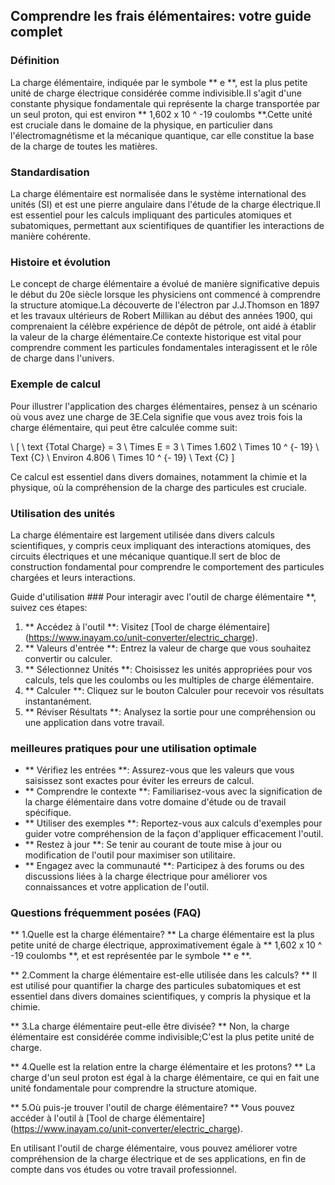 ## Comprendre les frais élémentaires: votre guide complet

### Définition
La charge élémentaire, indiquée par le symbole ** e **, est la plus petite unité de charge électrique considérée comme indivisible.Il s'agit d'une constante physique fondamentale qui représente la charge transportée par un seul proton, qui est environ ** 1,602 x 10 ^ -19 coulombs **.Cette unité est cruciale dans le domaine de la physique, en particulier dans l'électromagnétisme et la mécanique quantique, car elle constitue la base de la charge de toutes les matières.

### Standardisation
La charge élémentaire est normalisée dans le système international des unités (SI) et est une pierre angulaire dans l'étude de la charge électrique.Il est essentiel pour les calculs impliquant des particules atomiques et subatomiques, permettant aux scientifiques de quantifier les interactions de manière cohérente.

### Histoire et évolution
Le concept de charge élémentaire a évolué de manière significative depuis le début du 20e siècle lorsque les physiciens ont commencé à comprendre la structure atomique.La découverte de l'électron par J.J.Thomson en 1897 et les travaux ultérieurs de Robert Millikan au début des années 1900, qui comprenaient la célèbre expérience de dépôt de pétrole, ont aidé à établir la valeur de la charge élémentaire.Ce contexte historique est vital pour comprendre comment les particules fondamentales interagissent et le rôle de charge dans l'univers.

### Exemple de calcul
Pour illustrer l'application des charges élémentaires, pensez à un scénario où vous avez une charge de 3E.Cela signifie que vous avez trois fois la charge élémentaire, qui peut être calculée comme suit:

\ [
\ text {Total Charge} = 3 \ Times E = 3 \ Times 1.602 \ Times 10 ^ {- 19} \ Text {C} \ Environ 4.806 \ Times 10 ^ {- 19} \ Text {C}
\]

Ce calcul est essentiel dans divers domaines, notamment la chimie et la physique, où la compréhension de la charge des particules est cruciale.

### Utilisation des unités
La charge élémentaire est largement utilisée dans divers calculs scientifiques, y compris ceux impliquant des interactions atomiques, des circuits électriques et une mécanique quantique.Il sert de bloc de construction fondamental pour comprendre le comportement des particules chargées et leurs interactions.

Guide d'utilisation ###
Pour interagir avec l'outil de charge élémentaire **, suivez ces étapes:

1. ** Accédez à l'outil **: Visitez [Tool de charge élémentaire] (https://www.inayam.co/unit-converter/electric_charge).
2. ** Valeurs d'entrée **: Entrez la valeur de charge que vous souhaitez convertir ou calculer.
3. ** Sélectionnez Unités **: Choisissez les unités appropriées pour vos calculs, tels que les coulombs ou les multiples de charge élémentaire.
4. ** Calculer **: Cliquez sur le bouton Calculer pour recevoir vos résultats instantanément.
5. ** Réviser Résultats **: Analysez la sortie pour une compréhension ou une application dans votre travail.

### meilleures pratiques pour une utilisation optimale
- ** Vérifiez les entrées **: Assurez-vous que les valeurs que vous saisissez sont exactes pour éviter les erreurs de calcul.
- ** Comprendre le contexte **: Familiarisez-vous avec la signification de la charge élémentaire dans votre domaine d'étude ou de travail spécifique.
- ** Utiliser des exemples **: Reportez-vous aux calculs d'exemples pour guider votre compréhension de la façon d'appliquer efficacement l'outil.
- ** Restez à jour **: Se tenir au courant de toute mise à jour ou modification de l'outil pour maximiser son utilitaire.
- ** Engagez avec la communauté **: Participez à des forums ou des discussions liées à la charge électrique pour améliorer vos connaissances et votre application de l'outil.

### Questions fréquemment posées (FAQ)

** 1.Quelle est la charge élémentaire? **
La charge élémentaire est la plus petite unité de charge électrique, approximativement égale à ** 1,602 x 10 ^ -19 coulombs **, et est représentée par le symbole ** e **.

** 2.Comment la charge élémentaire est-elle utilisée dans les calculs? **
Il est utilisé pour quantifier la charge des particules subatomiques et est essentiel dans divers domaines scientifiques, y compris la physique et la chimie.

** 3.La charge élémentaire peut-elle être divisée? **
Non, la charge élémentaire est considérée comme indivisible;C'est la plus petite unité de charge.

** 4.Quelle est la relation entre la charge élémentaire et les protons? **
La charge d'un seul proton est égal à la charge élémentaire, ce qui en fait une unité fondamentale pour comprendre la structure atomique.

** 5.Où puis-je trouver l'outil de charge élémentaire? **
Vous pouvez accéder à l'outil à [Tool de charge élémentaire] (https://www.inayam.co/unit-converter/electric_charge).

En utilisant l'outil de charge élémentaire, vous pouvez améliorer votre compréhension de la charge électrique et de ses applications, en fin de compte dans vos études ou votre travail professionnel.